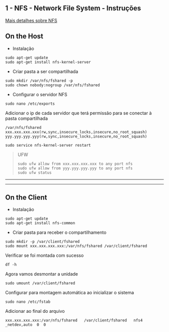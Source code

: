 ## 1 - NFS - Network File System - Instruções

[Mais detalhes sobre NFS](https://www.digitalocean.com/community/tutorials/how-to-set-up-an-nfs-mount-on-ubuntu-16-04)

## On the Host

- Instalação

```
sudo apt-get update
sudo apt-get install nfs-kernel-server
```

- Criar pasta a ser compartilhada

```
sudo mkdir /var/nfs/fshared -p
sudo chown nobody:nogroup /var/nfs/fshared
```

- Configurar o servidor NFS

```
sudo nano /etc/exports
```

Adicionar o ip de cada servidor que terá permissão para se conectar à pasta compartilhada

```
/var/nfs/fshared xxx.xxx.xxx.xxx(rw,sync,insecure_locks,insecure,no_root_squash) yyy.yyy.yyy.yyy(rw,sync,insecure_locks,insecure,no_root_squash) 
```

``` 
sudo service nfs-kernel-server restart
```


> UFW
>
> ```
> sudo ufw allow from xxx.xxx.xxx.xxx to any port nfs
> sudo ufw allow from yyy.yyy.yyy.yyy to any port nfs
> sudo ufw status
> ```

***

***


## On the Client

- Instalação

```
sudo apt-get update
sudo apt-get install nfs-common
```

- Criar pasta para receber o compartilhamento

``` 
sudo mkdir -p /var/client/fshared
sudo mount xxx.xxx.xxx.xxx:/var/nfs/fshared /var/client/fshared
```

Verificar se foi montada com sucesso

``` 
df -h
```

Agora vamos desmontar a unidade

``` 
sudo umount /var/client/fshared
```

Configurar para montagem automática ao inicializar o sistema

``` 
sudo nano /etc/fstab
``` 

Adicionar ao final do arquivo

``` 
xxx.xxx.xxx.xxx:/var/nfs/fshared   /var/client/fshared   nfs4    _netdev,auto  0  0
```